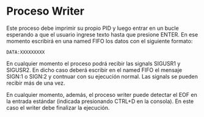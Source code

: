 # Proceso Writer

Este proceso debe imprimir su propio PID y luego entrar en un bucle esperando a que el usuario ingrese texto hasta que presione ENTER. En ese momento escribirá en una named FIFO los datos con el siguiente formato:

`DATA:XXXXXXXXX`

En cualquier momento el proceso podrá recibir las signals SIGUSR1 y SIGUSR2. En dicho caso deberá escribir en el named FIFO el mensaje SIGN:1 o SIGN:2 y contnuar con su ejecución normal. Las signals se pueden recibir más de una vez.

En cualquier momento, además, el proceso writer puede detectar el EOF en la entrada estándar (indicada presionando CTRL+D en la consola). En este caso el writer debe finalizar la ejecución.
